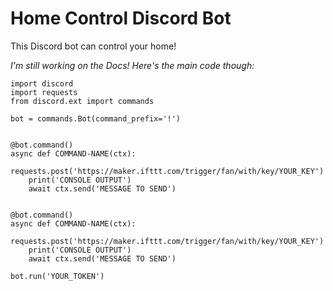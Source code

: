 # Home Control Discord Bot
This Discord bot can control your home!

_I'm still working on the Docs! Here's the main code though:_

```
import discord
import requests
from discord.ext import commands

bot = commands.Bot(command_prefix='!')


@bot.command()
async def COMMAND-NAME(ctx):
    requests.post('https://maker.ifttt.com/trigger/fan/with/key/YOUR_KEY')
    print('CONSOLE OUTPUT')
    await ctx.send('MESSAGE TO SEND')


@bot.command()
async def COMMAND-NAME(ctx):
    requests.post('https://maker.ifttt.com/trigger/fan/with/key/YOUR_KEY')
    print('CONSOLE OUTPUT')
    await ctx.send('MESSAGE TO SEND')
    
bot.run('YOUR_TOKEN')

```


